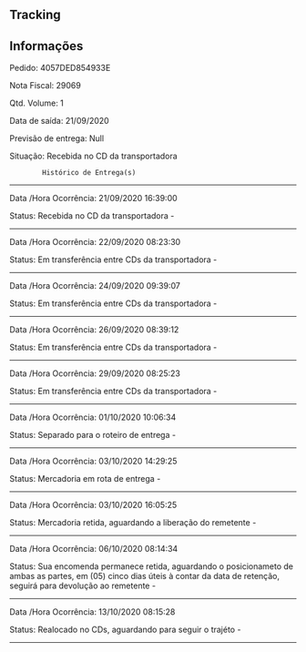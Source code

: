  Tracking 
-------------------------------------------------------------
Informações
-------------------------------------------------------------
Pedido: 4057DED854933E 

Nota Fiscal: 29069

Qtd. Volume: 1

Data de saída: 21/09/2020

Previsão de entrega: Null  

Situação: Recebida no CD da transportadora

            Histórico de Entrega(s)
-------------------------------------------------------------
Data /Hora Ocorrência: 21/09/2020 16:39:00

Status: Recebida no CD da transportadora -

-------------------------------------------------------------
Data /Hora Ocorrência: 22/09/2020 08:23:30

Status: Em transferência entre CDs da transportadora -

-------------------------------------------------------------
Data /Hora Ocorrência: 24/09/2020 09:39:07

Status: Em transferência entre CDs da transportadora -

-------------------------------------------------------------
Data /Hora Ocorrência: 26/09/2020 08:39:12

Status: Em transferência entre CDs da transportadora -

-------------------------------------------------------------
Data /Hora Ocorrência: 29/09/2020 08:25:23

Status: Em transferência entre CDs da transportadora -

-------------------------------------------------------------
Data /Hora Ocorrência: 01/10/2020 10:06:34

Status: Separado para o roteiro de entrega -

-------------------------------------------------------------
Data /Hora Ocorrência: 03/10/2020 14:29:25

Status: Mercadoria em rota de entrega -

-------------------------------------------------------------
Data /Hora Ocorrência: 03/10/2020 16:05:25

Status: Mercadoria retida, aguardando a liberação do remetente -

-------------------------------------------------------------
Data /Hora Ocorrência: 06/10/2020 08:14:34

Status: Sua encomenda permanece retida, aguardando o posicionameto de ambas as partes,  em (05) cinco dias úteis à contar da data de retenção, seguirá para devolução ao remetente -

-------------------------------------------------------------
Data /Hora Ocorrência: 13/10/2020 08:15:28

Status: Realocado no CDs, aguardando para seguir o trajéto -

-------------------------------------------------------------


